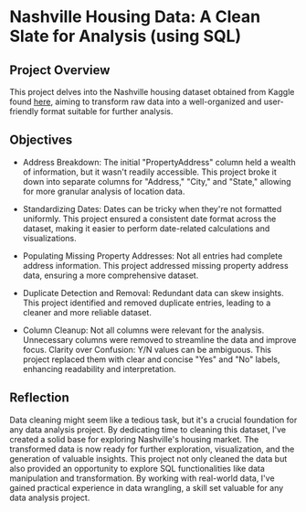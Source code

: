 # Nashville Housing Data: A Clean Slate for Analysis (using SQL)

## Project Overview 
This project delves into the Nashville housing dataset obtained from Kaggle found [here](https://www.kaggle.com/datasets/tmthyjames/nashville-housing-data),
aiming to transform raw data into a well-organized and user-friendly format suitable for further analysis.

## Objectives 
- Address Breakdown: The initial "PropertyAddress" column held a wealth of information, but it wasn't readily accessible. This project broke it down into separate columns for "Address," "City," and "State," allowing for more granular analysis of location data.
  
- Standardizing Dates: Dates can be tricky when they're not formatted uniformly. This project ensured a consistent date format across the dataset, making it easier to perform date-related calculations and visualizations.

- Populating Missing Property Addresses: Not all entries had complete address information. This project addressed missing property address data, ensuring a more comprehensive dataset.
- Duplicate Detection and Removal: Redundant data can skew insights. This project identified and removed duplicate entries, leading to a cleaner and more reliable dataset.
- Column Cleanup: Not all columns were relevant for the analysis. Unnecessary columns were removed to streamline the data and improve focus.
Clarity over Confusion: Y/N values can be ambiguous. This project replaced them with clear and concise "Yes" and "No" labels, enhancing readability and interpretation.

## Reflection 
Data cleaning might seem like a tedious task, but it's a crucial foundation for any data analysis project. By dedicating time to cleaning this dataset, I've created a solid base for exploring Nashville's housing market. The transformed data is now ready for further exploration, visualization, and the generation of valuable insights.
This project not only cleaned the data but also provided an opportunity to explore SQL functionalities like data manipulation and transformation. By working with real-world data, I've gained practical experience in data wrangling, a skill set valuable for any data analysis project.

